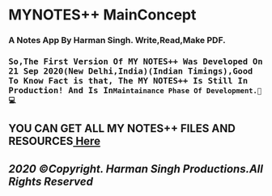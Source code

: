 # MYNOTES++ MainConcept
<h3>
A Notes App By Harman Singh. Write,Read,Make PDF.<h3>
<tt>So,The First Version Of MY NOTES++ Was Developed On 21 Sep 2020(New Delhi,India)(Indian Timings),Good To Know Fact is that, The MY NOTES++ Is Still In Production! And Is In</tt><code>Maintainance Phase Of Development.🦅💻</code>
</h3>
<h2>YOU CAN GET ALL MY NOTES++ FILES AND RESOURCES<a href="https://codepen.io/verroncoss/pen/MWeapgN"> Here</a>
<b><i><h4>2020 ©Copyright. Harman Singh Productions.All Rights Reserved</h4></b></i>
